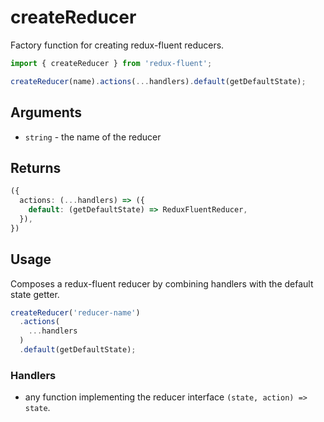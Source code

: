# createReducer

Factory function for creating redux-fluent reducers.

```typescript
import { createReducer } from 'redux-fluent';

createReducer(name).actions(...handlers).default(getDefaultState);
```

## Arguments
 - `string` - the name of the reducer
 
## Returns

```typescript
({ 
  actions: (...handlers) => ({ 
    default: (getDefaultState) => ReduxFluentReducer,
  }),
})
```

## Usage

Composes a redux-fluent reducer by combining handlers with the default state getter.

```typescript
createReducer('reducer-name')
  .actions(
    ...handlers
  )
  .default(getDefaultState);
```

### Handlers
- any function implementing the reducer interface `(state, action) => state`.
